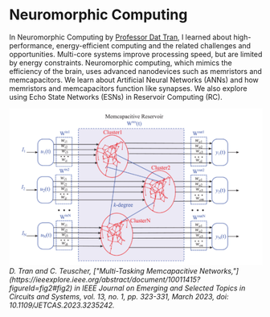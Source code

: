 # Neuromorphic Computing
In Neuromorphic Computing by [Professor Dat Tran](https://www.scu.edu/engineering/faculty/fr-dat-tran-s-j/), I learned about high-performance, energy-efficient computing and the related challenges and opportunities. Multi-core systems improve processing speed, but are limited by energy constraints. Neuromorphic computing, which mimics the efficiency of the brain, uses advanced nanodevices such as memristors and memcapacitors. We learn about Artificial Neural Networks (ANNs) and how memristors and memcapacitors function like synapses. We also explore using Echo State Networks (ESNs) in Reservoir Computing (RC).

<img src="Mem-Capacitive Reservoir.png" />
<em>D. Tran and C. Teuscher, ["Multi-Tasking Memcapacitive Networks,"](https://ieeexplore.ieee.org/abstract/document/10011415?figureId=fig2#fig2) in IEEE Journal on Emerging and Selected Topics in Circuits and Systems, vol. 13, no. 1, pp. 323-331, March 2023, doi: 10.1109/JETCAS.2023.3235242.
</em>
